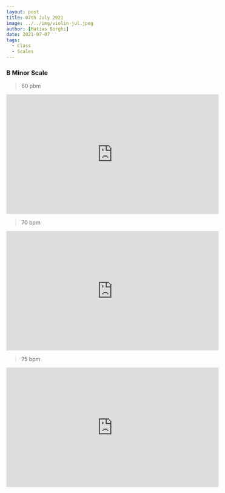 ```yaml
---
layout: post
title: 07th July 2021
image: ../../img/violin-jul.jpeg
author: [Matias Borghi]
date: 2021-07-07
tags:
  - Class
  - Scales
---
```


### B Minor Scale

> 60 pbm

<iframe width="560" height="315" src="https://www.youtube.com/embed/gI62q-ivz04" title="YouTube video player" frameborder="0" allow="accelerometer; autoplay; clipboard-write; encrypted-media; gyroscope; picture-in-picture" allowfullscreen></iframe>

> 70 bpm

<iframe width="560" height="315" src="https://www.youtube.com/embed/T-UevzclhHs" title="YouTube video player" frameborder="0" allow="accelerometer; autoplay; clipboard-write; encrypted-media; gyroscope; picture-in-picture" allowfullscreen></iframe>

> 75 bpm

<iframe width="560" height="315" src="https://www.youtube.com/embed/z4GvY1maSSc" title="YouTube video player" frameborder="0" allow="accelerometer; autoplay; clipboard-write; encrypted-media; gyroscope; picture-in-picture" allowfullscreen></iframe>